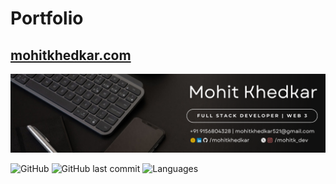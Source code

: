# Portfolio

## [mohitkhedkar.com](https://mohitkhedkar.com/)

![](./banner.png)

![GitHub](https://img.shields.io/github/license/mohitkhedkar/portfolio?style=for-the-badge)
![GitHub last commit](https://img.shields.io/github/last-commit/mohitkhedkar/portfolio?style=for-the-badge&color=red)
![Languages](https://img.shields.io/github/languages/count/mohitkhedkar/portfolio?style=for-the-badge)
